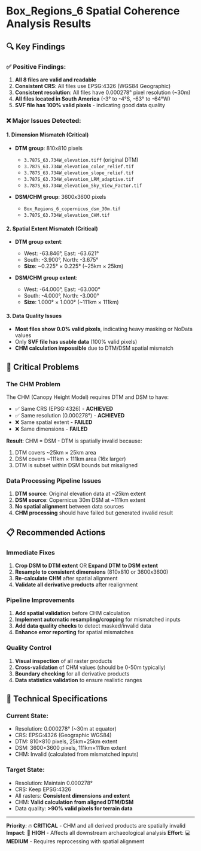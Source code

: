 # Box_Regions_6 Spatial Coherence Analysis Results

## 🔍 Key Findings

### ✅ Positive Findings:
1. **All 8 files are valid and readable**
2. **Consistent CRS**: All files use EPSG:4326 (WGS84 Geographic)
3. **Consistent resolution**: All files have 0.000278° pixel resolution (~30m)
4. **All files located in South America** (-3° to -4°S, -63° to -64°W)
5. **SVF file has 100% valid pixels** - indicating good data quality

### ❌ Major Issues Detected:

#### 1. **Dimension Mismatch** (Critical)
- **DTM group**: 810x810 pixels
  - `3.787S_63.734W_elevation.tiff` (original DTM)
  - `3.787S_63.734W_elevation_color_relief.tif`
  - `3.787S_63.734W_elevation_slope_relief.tif`
  - `3.787S_63.734W_elevation_LRM_adaptive.tif`
  - `3.787S_63.734W_elevation_Sky_View_Factor.tif`

- **DSM/CHM group**: 3600x3600 pixels  
  - `Box_Regions_6_copernicus_dsm_30m.tif`
  - `3.787S_63.734W_elevation_CHM.tif`

#### 2. **Spatial Extent Mismatch** (Critical)
- **DTM group extent**: 
  - West: -63.846°, East: -63.621°
  - South: -3.900°, North: -3.675°
  - **Size**: ~0.225° × 0.225° (~25km × 25km)

- **DSM/CHM group extent**:
  - West: -64.000°, East: -63.000° 
  - South: -4.000°, North: -3.000°
  - **Size**: 1.000° × 1.000° (~111km × 111km)

#### 3. **Data Quality Issues**
- **Most files show 0.0% valid pixels**, indicating heavy masking or NoData values
- Only **SVF file has usable data** (100% valid pixels)
- **CHM calculation impossible** due to DTM/DSM spatial mismatch

## 🚨 Critical Problems

### **The CHM Problem**
The CHM (Canopy Height Model) requires DTM and DSM to have:
- ✅ Same CRS (EPSG:4326) - **ACHIEVED**
- ✅ Same resolution (0.000278°) - **ACHIEVED** 
- ❌ Same spatial extent - **FAILED**
- ❌ Same dimensions - **FAILED**

**Result**: CHM = DSM - DTM is spatially invalid because:
1. DTM covers ~25km × 25km area
2. DSM covers ~111km × 111km area (16x larger)
3. DTM is subset within DSM bounds but misaligned

### **Data Processing Pipeline Issues**
1. **DTM source**: Original elevation data at ~25km extent
2. **DSM source**: Copernicus 30m DSM at ~111km extent  
3. **No spatial alignment** between data sources
4. **CHM processing** should have failed but generated invalid result

## 📋 Recommended Actions

### **Immediate Fixes**
1. **Crop DSM to DTM extent** OR **Expand DTM to DSM extent**
2. **Resample to consistent dimensions** (810x810 or 3600x3600)
3. **Re-calculate CHM** after spatial alignment
4. **Validate all derivative products** after realignment

### **Pipeline Improvements**
1. **Add spatial validation** before CHM calculation
2. **Implement automatic resampling/cropping** for mismatched inputs
3. **Add data quality checks** to detect masked/invalid data
4. **Enhance error reporting** for spatial mismatches

### **Quality Control**
1. **Visual inspection** of all raster products
2. **Cross-validation** of CHM values (should be 0-50m typically)
3. **Boundary checking** for all derivative products
4. **Data statistics validation** to ensure realistic ranges

## 🎯 Technical Specifications

### **Current State**:
- Resolution: 0.000278° (~30m at equator)
- CRS: EPSG:4326 (Geographic WGS84)
- DTM: 810×810 pixels, 25km×25km extent
- DSM: 3600×3600 pixels, 111km×111km extent
- CHM: Invalid (calculated from mismatched inputs)

### **Target State**:
- Resolution: Maintain 0.000278° 
- CRS: Keep EPSG:4326
- All rasters: **Consistent dimensions and extent**
- CHM: **Valid calculation from aligned DTM/DSM**
- Data quality: **>90% valid pixels for terrain data**

---

**Priority**: 🔥 **CRITICAL** - CHM and all derived products are spatially invalid
**Impact**: 🚨 **HIGH** - Affects all downstream archaeological analysis
**Effort**: 💻 **MEDIUM** - Requires reprocessing with spatial alignment
